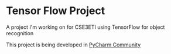 # Tensor Flow Project

A project I'm working on for CSE3ETI using TensorFlow for object recognition

This project is being developed in [PyCharm Community](https://www.jetbrains.com/pycharm/)
